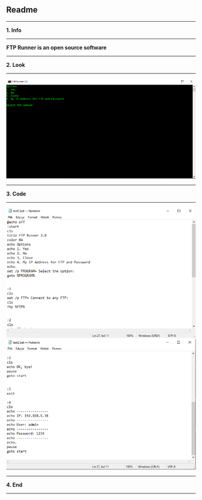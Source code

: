 **Readme**
------
____
**1. Info**
___
**FTP Runner is an open source software**
___
**2. Look**
___
![img.png](images/img.png)
___
**3. Code**
___
![img_1.png](images/img_1.png)
![img_2.png](images/img_2.png)
___
**4. End**
___
